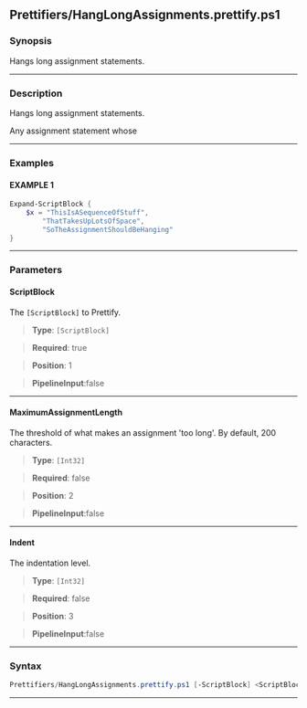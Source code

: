 
Prettifiers/HangLongAssignments.prettify.ps1
--------------------------------------------
### Synopsis
Hangs long assignment statements.

---
### Description

Hangs long assignment statements.

Any assignment statement whose

---
### Examples
#### EXAMPLE 1
```PowerShell
Expand-ScriptBlock {
    $x = "ThisIsASequenceOfStuff", 
        "ThatTakesUpLotsOfSpace", 
        "SoTheAssignmentShouldBeHanging"
}
```

---
### Parameters
#### **ScriptBlock**

The `[ScriptBlock]` to Prettify.



> **Type**: ```[ScriptBlock]```

> **Required**: true

> **Position**: 1

> **PipelineInput**:false



---
#### **MaximumAssignmentLength**

The threshold of what makes an assignment 'too long'.
By default, 200 characters.



> **Type**: ```[Int32]```

> **Required**: false

> **Position**: 2

> **PipelineInput**:false



---
#### **Indent**

The indentation level.



> **Type**: ```[Int32]```

> **Required**: false

> **Position**: 3

> **PipelineInput**:false



---
### Syntax
```PowerShell
Prettifiers/HangLongAssignments.prettify.ps1 [-ScriptBlock] <ScriptBlock> [[-MaximumAssignmentLength] <Int32>] [[-Indent] <Int32>] [<CommonParameters>]
```
---




